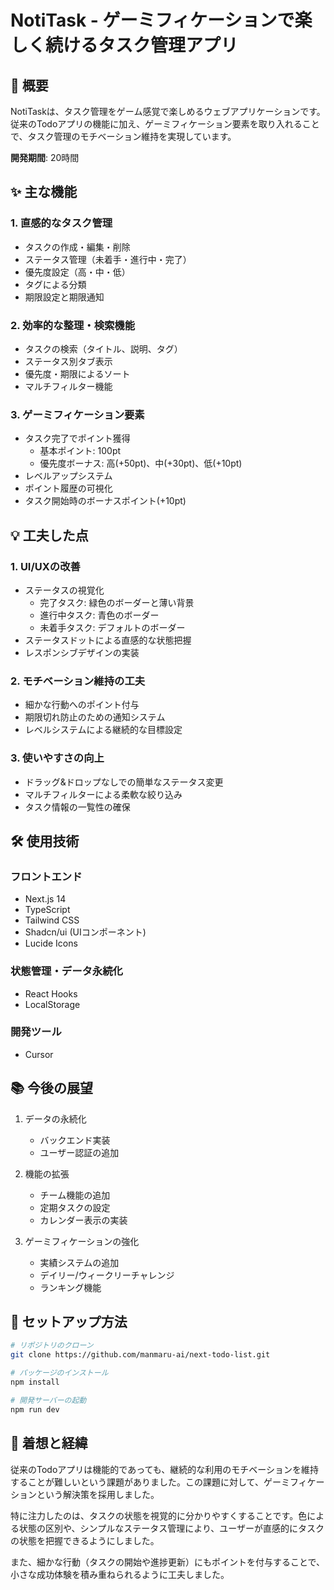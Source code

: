 # NotiTask - ゲーミフィケーションで楽しく続けるタスク管理アプリ

## 📝 概要

NotiTaskは、タスク管理をゲーム感覚で楽しめるウェブアプリケーションです。従来のTodoアプリの機能に加え、ゲーミフィケーション要素を取り入れることで、タスク管理のモチベーション維持を実現しています。

**開発期間**: 20時間

## ✨ 主な機能

### 1. 直感的なタスク管理
- タスクの作成・編集・削除
- ステータス管理（未着手・進行中・完了）
- 優先度設定（高・中・低）
- タグによる分類
- 期限設定と期限通知

### 2. 効率的な整理・検索機能
- タスクの検索（タイトル、説明、タグ）
- ステータス別タブ表示
- 優先度・期限によるソート
- マルチフィルター機能

### 3. ゲーミフィケーション要素
- タスク完了でポイント獲得
  - 基本ポイント: 100pt
  - 優先度ボーナス: 高(+50pt)、中(+30pt)、低(+10pt)
- レベルアップシステム
- ポイント履歴の可視化
- タスク開始時のボーナスポイント(+10pt)

## 💡 工夫した点

### 1. UI/UXの改善
- ステータスの視覚化
  - 完了タスク: 緑色のボーダーと薄い背景
  - 進行中タスク: 青色のボーダー
  - 未着手タスク: デフォルトのボーダー
- ステータスドットによる直感的な状態把握
- レスポンシブデザインの実装

### 2. モチベーション維持の工夫
- 細かな行動へのポイント付与
- 期限切れ防止のための通知システム
- レベルシステムによる継続的な目標設定

### 3. 使いやすさの向上
- ドラッグ&ドロップなしでの簡単なステータス変更
- マルチフィルターによる柔軟な絞り込み
- タスク情報の一覧性の確保

## 🛠️ 使用技術

### フロントエンド
- Next.js 14
- TypeScript
- Tailwind CSS
- Shadcn/ui (UIコンポーネント)
- Lucide Icons

### 状態管理・データ永続化
- React Hooks
- LocalStorage

### 開発ツール
- Cursor

## 📚 今後の展望

1. データの永続化
   - バックエンド実装
   - ユーザー認証の追加

2. 機能の拡張
   - チーム機能の追加
   - 定期タスクの設定
   - カレンダー表示の実装

3. ゲーミフィケーションの強化
   - 実績システムの追加
   - デイリー/ウィークリーチャレンジ
   - ランキング機能

## 🚀 セットアップ方法

```bash
# リポジトリのクローン
git clone https://github.com/manmaru-ai/next-todo-list.git

# パッケージのインストール
npm install

# 開発サーバーの起動
npm run dev
```

## 💭 着想と経緯

従来のTodoアプリは機能的であっても、継続的な利用のモチベーションを維持することが難しいという課題がありました。この課題に対して、ゲーミフィケーションという解決策を採用しました。

特に注力したのは、タスクの状態を視覚的に分かりやすくすることです。色による状態の区別や、シンプルなステータス管理により、ユーザーが直感的にタスクの状態を把握できるようにしました。

また、細かな行動（タスクの開始や進捗更新）にもポイントを付与することで、小さな成功体験を積み重ねられるように工夫しました。
